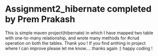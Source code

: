 # Assignment2_hibernate completed by Prem Prakash

This is simple maven project(hibernate) in which I have mapped two table with one-to-many relationship, 
and wrote many methods for #crud operation on both the tables.   Thank you ! 
              If you find anthing in project where I can improve please let me know....   thanks again :) happy coding !
